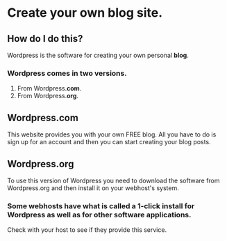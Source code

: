 # Create your own blog site.

## How do I do this?
Wordpress is the software for creating your own personal **blog**.

### Wordpress comes in two versions.
1. From Wordpress.**com**.
1. From Wordpress.**org**.

## Wordpress.com
This website provides you with your own FREE blog. All you have to do is sign up for an account and then you can start creating your blog posts.

## Wordpress.org
To use this version of Wordpress you need to download the software from Wordpress.org and then install it on your webhost's system.

### Some webhosts have what is called a 1-click install for Wordpress as well as for other software applications.

Check with your host to see if they provide this service.
